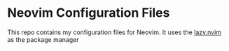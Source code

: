 # Neovim Configuration Files
This repo contains my configuration files for Neovim. It uses the [lazy.nvim](https://lazy.folke.io/) as the package manager
